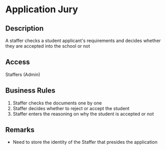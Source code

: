 # Application Jury
## Description
A staffer checks a student applicant's requirements and decides whether they are accepted into the 
school or not

## Access
Staffers (Admin)

## Business Rules
1. Staffer checks the documents one by one
2. Staffer decides whether to reject or accept the student
3. Staffer enters the reasoning on why the student is accepted or not

## Remarks
- Need to store the identity of the Staffer that presides the application
